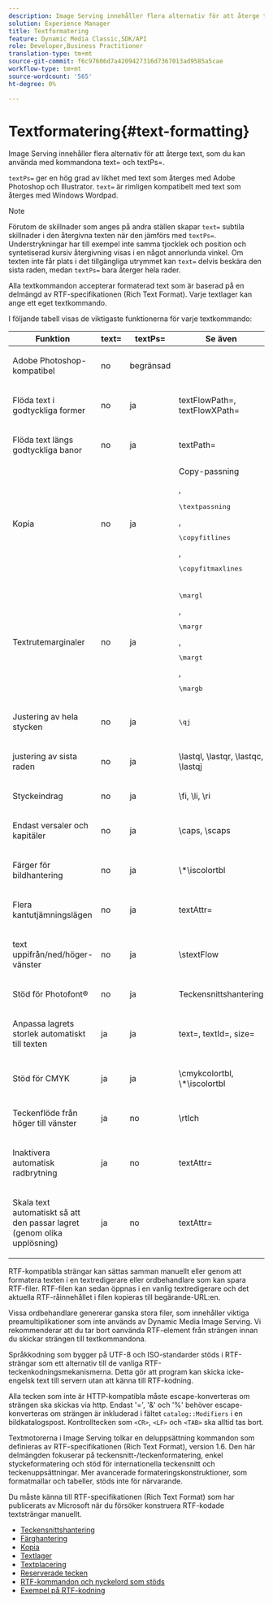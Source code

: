 ```yaml
---
description: Image Serving innehåller flera alternativ för att återge text, som du kan använda med kommandona text= och textPs=.
solution: Experience Manager
title: Textformatering
feature: Dynamic Media Classic,SDK/API
role: Developer,Business Practitioner
translation-type: tm+mt
source-git-commit: f6c97606d7a4209427316d7367013ad9585a5cae
workflow-type: tm+mt
source-wordcount: '565'
ht-degree: 0%

---
```



# Textformatering{#text-formatting}

Image Serving innehåller flera alternativ för att återge text, som du kan använda med kommandona text= och textPs=.

`textPs=` ger en hög grad av likhet med text som återges med Adobe Photoshop och Illustrator. `text=` är rimligen kompatibelt med text som återges med Windows Wordpad.

>[!NOTE]
>
>Förutom de skillnader som anges på andra ställen skapar `text=` subtila skillnader i den återgivna texten när den jämförs med `textPs=`. Understrykningar har till exempel inte samma tjocklek och position och syntetiserad kursiv återgivning visas i en något annorlunda vinkel. Om texten inte får plats i det tillgängliga utrymmet kan `text=` delvis beskära den sista raden, medan `textPs=` bara återger hela rader.

Alla textkommandon accepterar formaterad text som är baserad på en delmängd av RTF-specifikationen (Rich Text Format). Varje textlager kan ange ett eget textkommando.

I följande tabell visas de viktigaste funktionerna för varje textkommando:

<table id="table_9C41CBDA94C24805B538E5049B0137C6"> 
 <thead> 
  <tr> 
   <th class="entry"> <b> Funktion</b> </th> 
   <th class="entry"> <b> text=</b> </th> 
   <th class="entry"> <b> textPs=</b> </th> 
   <th class="entry"> <b> Se även</b> </th> 
  </tr> 
 </thead>
 <tbody> 
  <tr> 
   <td> <p> Adobe Photoshop-kompatibel </p> </td> 
   <td> <p> no </p> </td> 
   <td> <p> begränsad </p> </td> 
   <td> <p> </p> </td> 
  </tr> 
  <tr> 
   <td> <p>Flöda text i godtyckliga former </p> </td> 
   <td> <p>no </p> </td> 
   <td> <p>ja </p> </td> 
   <td> <p>textFlowPath=, textFlowXPath= </p> </td> 
  </tr> 
  <tr> 
   <td> <p>Flöda text längs godtyckliga banor </p> </td> 
   <td> <p>no </p> </td> 
   <td> <p>ja </p> </td> 
   <td> <p>textPath= </p> </td> 
  </tr> 
  <tr> 
   <td> <p>Kopia </p> </td> 
   <td> <p>no </p> </td> 
   <td> <p>ja </p> </td> 
   <td> Copy-passning <p>, <pre>\textpassning</pre>, <pre>\copyfitlines</pre>, <pre>\copyfitmaxlines</pre> </p> </td> 
  </tr> 
  <tr> 
   <td> <p>Textrutemarginaler </p> </td> 
   <td> <p>no </p> </td> 
   <td> <p>ja </p> </td> 
   <td> <p><pre>\margl</pre>, <pre>\margr</pre>, <pre>\margt</pre>, <pre>\margb</pre> </p> </td> 
  </tr> 
  <tr> 
   <td> <p>Justering av hela stycken </p> </td> 
   <td> <p>no </p> </td> 
   <td> <p>ja </p> </td> 
   <td> <p><pre>\qj</pre> </p> </td> 
  </tr> 
  <tr> 
   <td> <p>justering av sista raden </p> </td> 
   <td> <p>no </p> </td> 
   <td> <p>ja </p> </td> 
   <td> <p>\lastql, \lastqr, \lastqc, \lastqj </p> </td> 
  </tr> 
  <tr> 
   <td> <p>Styckeindrag </p> </td> 
   <td> <p>no </p> </td> 
   <td> <p>ja </p> </td> 
   <td> <p>\fi, \li, \ri </p> </td> 
  </tr> 
  <tr> 
   <td> <p>Endast versaler och kapitäler </p> </td> 
   <td> <p>no </p> </td> 
   <td> <p>ja </p> </td> 
   <td> <p>\caps, \scaps </p> </td> 
  </tr> 
  <tr> 
   <td> <p>Färger för bildhantering </p> </td> 
   <td> <p>no </p> </td> 
   <td> <p>ja </p> </td> 
   <td> <p>\*\iscolortbl </p> </td> 
  </tr> 
  <tr> 
   <td> <p>Flera kantutjämningslägen </p> </td> 
   <td> <p>no </p> </td> 
   <td> <p>ja </p> </td> 
   <td> <p>textAttr= </p> </td> 
  </tr> 
  <tr> 
   <td> <p>text uppifrån/ned/höger-vänster </p> </td> 
   <td> <p>no </p> </td> 
   <td> <p>ja </p> </td> 
   <td> <p>\stextFlow </p> </td> 
  </tr> 
  <tr> 
   <td> <p>Stöd för Photofont® </p> </td> 
   <td> <p>no </p> </td> 
   <td> <p>ja </p> </td> 
   <td> Teckensnittshantering </td> 
  </tr> 
  <tr> 
   <td> <p>Anpassa lagrets storlek automatiskt till texten </p> </td> 
   <td> <p>ja </p> </td> 
   <td> <p>ja </p> </td> 
   <td> <p>text=, textId=, size= </p> </td> 
  </tr> 
  <tr> 
   <td> <p>Stöd för CMYK </p> </td> 
   <td> <p>ja </p> </td> 
   <td> <p>ja </p> </td> 
   <td> <p>\cmykcolortbl, \*\iscolortbl </p> </td> 
  </tr> 
  <tr> 
   <td> <p>Teckenflöde från höger till vänster </p> </td> 
   <td> <p>ja </p> </td> 
   <td> <p>no </p> </td> 
   <td> <p>\rtlch </p> </td> 
  </tr> 
  <tr> 
   <td> <p>Inaktivera automatisk radbrytning </p> </td> 
   <td> <p>ja </p> </td> 
   <td> <p>no </p> </td> 
   <td> <p>textAttr= </p> </td> 
  </tr> 
  <tr> 
   <td> <p>Skala text automatiskt så att den passar lagret (genom olika upplösning) </p> </td> 
   <td> <p>ja </p> </td> 
   <td> <p>no </p> </td> 
   <td> <p>textAttr= </p> </td> 
  </tr> 
 </tbody> 
</table>

RTF-kompatibla strängar kan sättas samman manuellt eller genom att formatera texten i en textredigerare eller ordbehandlare som kan spara RTF-filer. RTF-filen kan sedan öppnas i en vanlig textredigerare och det aktuella RTF-råinnehållet i filen kopieras till begärande-URL:en.

Vissa ordbehandlare genererar ganska stora filer, som innehåller viktiga preamultiplikationer som inte används av Dynamic Media Image Serving. Vi rekommenderar att du tar bort oanvända RTF-element från strängen innan du skickar strängen till textkommandona.

Språkkodning som bygger på UTF-8 och ISO-standarder stöds i RTF-strängar som ett alternativ till de vanliga RTF-teckenkodningsmekanismerna. Detta gör att program kan skicka icke-engelsk text till servern utan att känna till RTF-kodning.

Alla tecken som inte är HTTP-kompatibla måste escape-konverteras om strängen ska skickas via http. Endast &#39;=&#39;, &#39;&amp;&#39; och &#39;%&#39; behöver escape-konverteras om strängen är inkluderad i fältet `catalog::Modifiers` i en bildkatalogspost. Kontrolltecken som `<CR>`, `<LF>` och `<TAB>` ska alltid tas bort.

Textmotorerna i Image Serving tolkar en deluppsättning kommandon som definieras av RTF-specifikationen (Rich Text Format), version 1.6. Den här delmängden fokuserar på teckensnitt-/teckenformatering, enkel styckeformatering och stöd för internationella teckensnitt och teckenuppsättningar. Mer avancerade formateringskonstruktioner, som formatmallar och tabeller, stöds inte för närvarande.

Du måste känna till RTF-specifikationen (Rich Text Format) som har publicerats av Microsoft när du försöker konstruera RTF-kodade textsträngar manuellt.

* [Teckensnittshantering](r-font-handling.md)
* [Färghantering](r-color-handling.md)
* [Kopia](r-copy-fitting.md)
* [Textlager](r-text-layers.md)
* [Textplacering](r-text-positioning.md)
* [Reserverade tecken](r-reserved-characters.md)
* [RTF-kommandon och nyckelord som stöds](c-supported-rtf-commands-and-keywords/c-supported-rtf-commands-and-keywords.md)
* [Exempel på RTF-kodning](r-rtf-encoding-examples.md)
